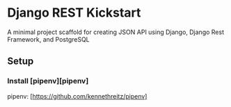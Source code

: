 # Django REST Kickstart

A minimal project scaffold for creating JSON API using Django, Django Rest Framework, and PostgreSQL

## Setup

### Install [pipenv][pipenv]

pipenv: [https://github.com/kennethreitz/pipenv]
